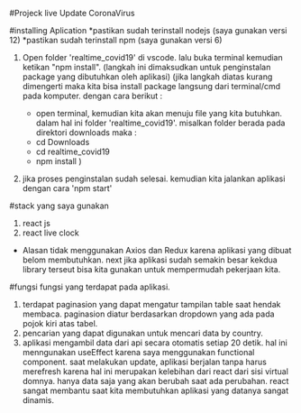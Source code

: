 #Projeck live Update CoronaVirus

#installing Aplication
	*pastikan sudah terinstall nodejs (saya gunakan versi 12)
	*pastikan sudah terinstall npm (saya gunakan versi 6)
1. Open folder 'realtime_covid19' di vscode. lalu buka terminal kemudian ketikan "npm install".
	(langkah ini dimaksudkan untuk penginstalan package yang dibutuhkan oleh aplikasi)
	(jika langkah diatas kurang dimengerti maka kita bisa install package langsung dari terminal/cmd
	pada komputer. dengan cara berikut : 
	
	- open terminal, kemudian kita akan menuju file yang kita butuhkan. dalam hal ini folder 'realtime_covid19'.
	misalkan folder berada pada direktori downloads maka :
	- cd Downloads
	- cd realtime_covid19
	- npm install
	)
2. jika proses penginstalan sudah selesai. kemudian kita jalankan aplikasi dengan cara 'npm start'


#stack yang saya gunakan

1. react js
2. react live clock

- Alasan tidak menggunakan Axios dan Redux karena aplikasi yang dibuat belom membutuhkan.
 next jika aplikasi sudah semakin besar kekdua library terseut bisa kita gunakan untuk mempermudah
 pekerjaan kita.


#fungsi fungsi yang terdapat pada aplikasi.
1) terdapat paginasion yang dapat mengatur tampilan table saat hendak membaca.
paginasion diatur berdasarkan dropdown yang ada pada pojok kiri atas tabel.
2) pencarian yang dapat digunakan untuk mencari data by country.
3) aplikasi mengambil data dari api secara otomatis setiap 20 detik.
hal ini menngunakan useEffect karena saya menggunakan functional component. saat melakukan update, aplikasi berjalan
tanpa harus merefresh karena hal ini merupakan kelebihan dari react dari sisi virtual domnya. hanya data saja yang 
akan berubah saat ada perubahan. react sangat membantu saat kita membutuhkan aplikasi yang datanya sangat dinamis.